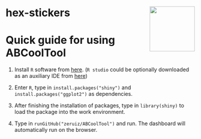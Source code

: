 # hex-stickers <img src="SVG/RStudio.svg" width="120" align="right" />

# Quick guide for using ABCoolTool

1. Install `R` software from [here](https://cran.r-project.org/). (`R studio` could be optionally downloaded as an auxiliary IDE from [here](https://rstudio.com/products/rstudio/download/))

2. Enter `R`, type in `install.packages("shiny")` and `install.packages("ggplot2")` as dependencies.

3. After finishing the installation of packages, type in `library(shiny)` to load the package into the work environment.

4. Type in `runGitHub("zeruiz/ABCoolTool")` and run. The dashboard will automatically run on the browser.
